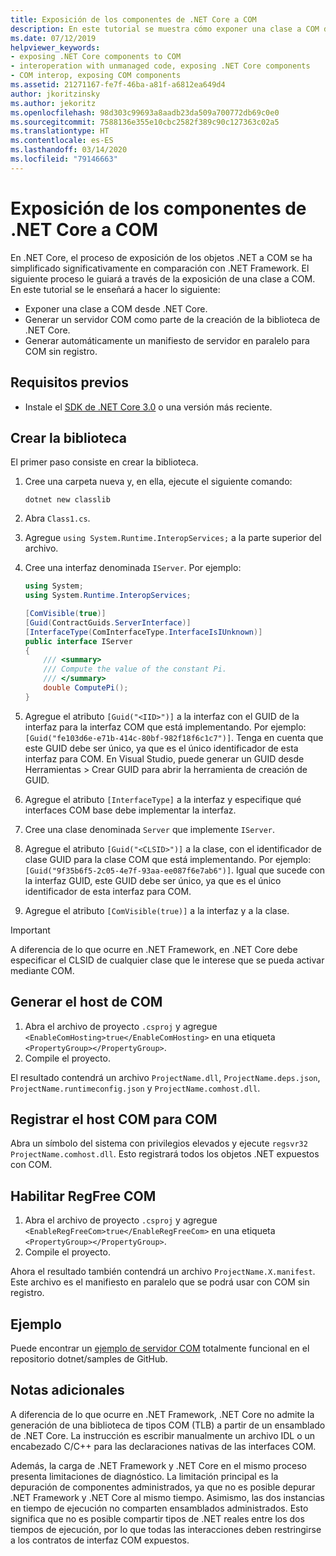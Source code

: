 ```yaml
---
title: Exposición de los componentes de .NET Core a COM
description: En este tutorial se muestra cómo exponer una clase a COM desde .NET Core. Generaremos automáticamente un servidor COM y un manifiesto de servidor en paralelo para COM sin registro.
ms.date: 07/12/2019
helpviewer_keywords:
- exposing .NET Core components to COM
- interoperation with unmanaged code, exposing .NET Core components
- COM interop, exposing COM components
ms.assetid: 21271167-fe7f-46ba-a81f-a6812ea649d4
author: jkoritzinsky
ms.author: jekoritz
ms.openlocfilehash: 98d303c99693a8aadb23da509a700772db69c0e0
ms.sourcegitcommit: 7588136e355e10cbc2582f389c90c127363c02a5
ms.translationtype: HT
ms.contentlocale: es-ES
ms.lasthandoff: 03/14/2020
ms.locfileid: "79146663"
---
```

# <a name="exposing-net-core-components-to-com"></a>Exposición de los componentes de .NET Core a COM

En .NET Core, el proceso de exposición de los objetos .NET a COM se ha simplificado significativamente en comparación con .NET Framework. El siguiente proceso le guiará a través de la exposición de una clase a COM. En este tutorial se le enseñará a hacer lo siguiente:

- Exponer una clase a COM desde .NET Core.
- Generar un servidor COM como parte de la creación de la biblioteca de .NET Core.
- Generar automáticamente un manifiesto de servidor en paralelo para COM sin registro.

## <a name="prerequisites"></a>Requisitos previos

- Instale el [SDK de .NET Core 3.0](https://dotnet.microsoft.com/download) o una versión más reciente.

## <a name="create-the-library"></a>Crear la biblioteca

El primer paso consiste en crear la biblioteca.

1. Cree una carpeta nueva y, en ella, ejecute el siguiente comando:

    ```dotnetcli
    dotnet new classlib
    ```

2. Abra `Class1.cs`.
3. Agregue `using System.Runtime.InteropServices;` a la parte superior del archivo.
4. Cree una interfaz denominada `IServer`. Por ejemplo:

   ```csharp
   using System;
   using System.Runtime.InteropServices;

   [ComVisible(true)]
   [Guid(ContractGuids.ServerInterface)]
   [InterfaceType(ComInterfaceType.InterfaceIsIUnknown)]
   public interface IServer
   {
       /// <summary>
       /// Compute the value of the constant Pi.
       /// </summary>
       double ComputePi();
   }
   ```

5. Agregue el atributo `[Guid("<IID>")]` a la interfaz con el GUID de la interfaz para la interfaz COM que está implementando. Por ejemplo: `[Guid("fe103d6e-e71b-414c-80bf-982f18f6c1c7")]`. Tenga en cuenta que este GUID debe ser único, ya que es el único identificador de esta interfaz para COM. En Visual Studio, puede generar un GUID desde Herramientas > Crear GUID para abrir la herramienta de creación de GUID.
6. Agregue el atributo `[InterfaceType]` a la interfaz y especifique qué interfaces COM base debe implementar la interfaz.
7. Cree una clase denominada `Server` que implemente `IServer`.
8. Agregue el atributo `[Guid("<CLSID>")]` a la clase, con el identificador de clase GUID para la clase COM que está implementando. Por ejemplo: `[Guid("9f35b6f5-2c05-4e7f-93aa-ee087f6e7ab6")]`. Igual que sucede con la interfaz GUID, este GUID debe ser único, ya que es el único identificador de esta interfaz para COM.
9. Agregue el atributo `[ComVisible(true)]` a la interfaz y a la clase.

> [!IMPORTANT]
> A diferencia de lo que ocurre en .NET Framework, en .NET Core debe especificar el CLSID de cualquier clase que le interese que se pueda activar mediante COM.

## <a name="generate-the-com-host"></a>Generar el host de COM

1. Abra el archivo de proyecto `.csproj` y agregue `<EnableComHosting>true</EnableComHosting>` en una etiqueta `<PropertyGroup></PropertyGroup>`.
2. Compile el proyecto.

El resultado contendrá un archivo `ProjectName.dll`, `ProjectName.deps.json`, `ProjectName.runtimeconfig.json` y `ProjectName.comhost.dll`.

## <a name="register-the-com-host-for-com"></a>Registrar el host COM para COM

Abra un símbolo del sistema con privilegios elevados y ejecute `regsvr32 ProjectName.comhost.dll`. Esto registrará todos los objetos .NET expuestos con COM.

## <a name="enabling-regfree-com"></a>Habilitar RegFree COM

1. Abra el archivo de proyecto `.csproj` y agregue `<EnableRegFreeCom>true</EnableRegFreeCom>` en una etiqueta `<PropertyGroup></PropertyGroup>`.
2. Compile el proyecto.

Ahora el resultado también contendrá un archivo `ProjectName.X.manifest`. Este archivo es el manifiesto en paralelo que se podrá usar con COM sin registro.

## <a name="sample"></a>Ejemplo

Puede encontrar un [ejemplo de servidor COM](https://github.com/dotnet/samples/tree/master/core/extensions/COMServerDemo) totalmente funcional en el repositorio dotnet/samples de GitHub.

## <a name="additional-notes"></a>Notas adicionales

A diferencia de lo que ocurre en .NET Framework, .NET Core no admite la generación de una biblioteca de tipos COM (TLB) a partir de un ensamblado de .NET Core. La instrucción es escribir manualmente un archivo IDL o un encabezado C/C++ para las declaraciones nativas de las interfaces COM.

Además, la carga de .NET Framework y .NET Core en el mismo proceso presenta limitaciones de diagnóstico. La limitación principal es la depuración de componentes administrados, ya que no es posible depurar .NET Framework y .NET Core al mismo tiempo. Asimismo, las dos instancias en tiempo de ejecución no comparten ensamblados administrados. Esto significa que no es posible compartir tipos de .NET reales entre los dos tiempos de ejecución, por lo que todas las interacciones deben restringirse a los contratos de interfaz COM expuestos.
